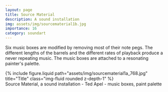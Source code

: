 ```yaml
---
layout: page
title: Source Material
description: A sound installation
img: assets/img/sourcematerial1b.jpg
importance: 16
category: soundart
---
```


Six music boxes are modified by removing most of their note pegs. The different lengths of the barrels and the different rates of playback produce a never repeating music. The music boxes are attached to a resonating painter's palette.

<div class="row">
    <div class="col-sm mt-3 mt-md-0">
        {% include figure.liquid path="assets/img/sourcematerial1a_768.jpg" title="Title" class="img-fluid rounded z-depth-1" %}
    </div>
</div>
<div class="caption">
    Source Material, a sound installation - Ted Apel - music boxes, paint palette

</div>
